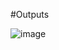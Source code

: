 #Outputs

![image](https://user-images.githubusercontent.com/91898207/177121785-dd4a4970-e0a6-4a80-8bd3-122267c90413.png)

